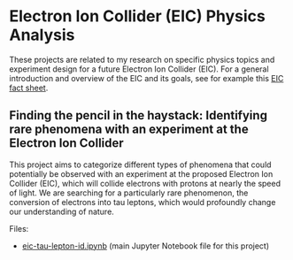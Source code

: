 # Electron Ion Collider (EIC) Physics Analysis

These projects are related to my research on specific physics topics and experiment design for a future Electron Ion Collider (EIC). For a general introduction and overview of the EIC and its goals, see for example this [EIC fact sheet](https://www.bnl.gov/bnlweb/pubaf/fact_sheet/pdf/EIC_Brochure.pdf).

## Finding the pencil in the haystack: Identifying rare phenomena with an experiment at the Electron Ion Collider
This project aims to categorize different types of phenomena that could potentially be observed with an experiment at the proposed Electron Ion Collider (EIC), which will collide electrons with protons at nearly the speed of light. We are searching for a particularly rare phenomenon, the conversion of electrons into tau leptons, which would profoundly change our understanding of nature.

Files:
* [eic-tau-lepton-id.ipynb](eic-tau-lepton-id.ipynb) (main Jupyter Notebook file for this project)
